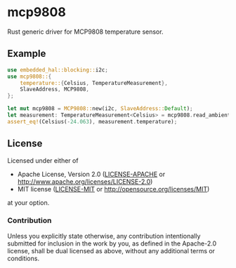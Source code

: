 # mcp9808
  Rust generic driver for MCP9808 temperature sensor.

## Example

```rust
use embedded_hal::blocking::i2c;
use mcp9808::{
    temperature::{Celsius, TemperatureMeasurement},
    SlaveAddress, MCP9808,
};

let mut mcp9808 = MCP9808::new(i2c, SlaveAddress::Default);
let measurement: TemperatureMeasurement<Celsius> = mcp9808.read_ambient_temperature().unwrap();
assert_eq!(Celsius(-24.063), measurement.temperature);
```

## License

Licensed under either of

- Apache License, Version 2.0 ([LICENSE-APACHE](LICENSE-APACHE) or
  http://www.apache.org/licenses/LICENSE-2.0)
- MIT license ([LICENSE-MIT](LICENSE-MIT) or http://opensource.org/licenses/MIT)

at your option.

### Contribution

Unless you explicitly state otherwise, any contribution intentionally submitted
for inclusion in the work by you, as defined in the Apache-2.0 license, shall be
dual licensed as above, without any additional terms or conditions.
